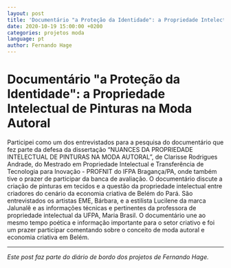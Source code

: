 ```yaml
---
layout: post
title: 'Documentário "a Proteção da Identidade": a Propriedade Intelectual de Pinturas na Moda Autoral'
date: 2020-10-19 15:00:00 +0200
categories: projetos moda
language: pt
author: Fernando Hage
---
```


# Documentário "a Proteção da Identidade": a Propriedade Intelectual de Pinturas na Moda Autoral

Participei como um dos entrevistados para a pesquisa do documentário que fez parte da defesa da dissertação “NUANCES DA PROPRIEDADE INTELECTUAL DE PINTURAS NA MODA AUTORAL”, de Clarisse Rodrigues Andrade, do Mestrado em Propriedade Intelectual e Transferência de Tecnologia para Inovação - PROFNIT do IFPA Bragança/PA, onde também tive o prazer de participar da banca de avaliação. O documentário discute a criação de pinturas em tecidos e a questão da propriedade intelectual entre criadores do cenário da economia criativa de Belém do Pará. São entrevistados os artistas EME, Bárbara, e a estilista Lucilene da marca Jalunalê e as informações técnicas e pertinentes da professora de propriedade intelectual da UFPA, Maria Brasil. O documentário une ao mesmo tempo poética e informação importante para o setor criativo e foi um prazer participar comentando sobre o conceito de moda autoral e economia criativa em Belém.

---

*Este post faz parte do diário de bordo dos projetos de Fernando Hage.*